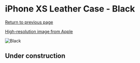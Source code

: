 # iPhone XS Leather Case - Black

[Return to previous page](/iphone_x)

[High-resolution image from Apple](https://store.storeimages.cdn-apple.com/8756/as-images.apple.com/is/MRWT2?wid=4500&hei=4500&fmt=png)

<div style="width: 500px"><img src="/everyphone/MRWT2.png" alt="Black"></div>

## Under construction
